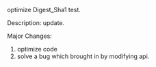 optimize Digest_Sha1 test.

Description:
update.

Major Changes:
1. optimize code
2. solve a bug which brought in by modifying api.
